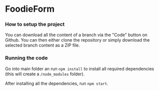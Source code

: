 # FoodieForm
 
### How to setup the project

You can download all the content of a branch via the "Code" button on Github. You can then either clone the repository or simply download the selected branch content as a ZIP file.

### Running the code

Go into main folder an run `npm install` to install all required dependencies (this will create a `/node_modules` folder).

After installing all the dependencies, run `npm start`.